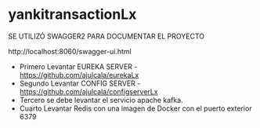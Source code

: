 # yankitransactionLx
SE UTILIZÓ SWAGGER2 PARA DOCUMENTAR EL PROYECTO

http://localhost:8060/swagger-ui.html
- Primero Levantar EUREKA SERVER - https://github.com/ajulcala/eurekaLx
- Segundo Levantar CONFIG SERVER - https://github.com/ajulcala/configserverLx
- Tercero se debe levantar el servicio apache kafka.
- Cuarto Levantar Redis con una imagen de Docker con el puerto exterior 6379
